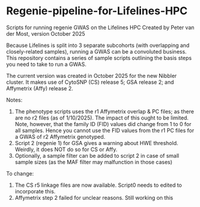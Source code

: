 # Regenie-pipeline-for-Lifelines-HPC
Scripts for running regenie GWAS on the Lifelines HPC
Created by Peter van der Most, version October 2025

Because Lifelines is split into 3 separate subcohorts (with overlapping and closely-related samples), running a GWAS can be a convoluted business. This repository contains a series of sample scripts outlining the basis steps you need to take to run a GWAS.

The current version was created in October 2025 for the new Nibbler cluster. It makes use of CytoSNP (CS) release 5; GSA release 2; and Affymetrix (Affy) release 2.

Notes:
1) The phenotype scripts uses the r1 Affymetrix overlap & PC files; as there are no r2 files (as of 1/10/2025). The impact of this ought to be limited. Note, however, that the family ID (FID) values did change from 1 to 0 for all samples. Hence you cannot use the FID values from the r1 PC files for a GWAS of r2 Affymetrix genotyped.
2) Script 2 (regenie 1) for GSA gives a warning about HWE threshold. Weirdly, it does NOT do so for CS or Affy.
3) Optionally, a sample filter can be added to script 2 in case of small sample sizes (as the MAF filter may malfunction in those cases)

To change:
1) The CS r5 linkage files are now available. Script0 needs to edited to incorporate this.
2) Affymetrix step 2 failed for unclear reasons. Still working on this
